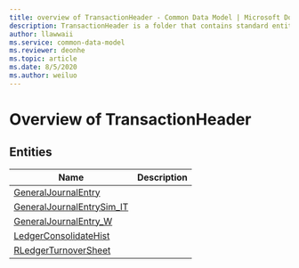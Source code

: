 ```yaml
---
title: overview of TransactionHeader - Common Data Model | Microsoft Docs
description: TransactionHeader is a folder that contains standard entities related to the Common Data Model.
author: llawwaii
ms.service: common-data-model
ms.reviewer: deonhe
ms.topic: article
ms.date: 8/5/2020
ms.author: weiluo
---
```


# Overview of TransactionHeader


## Entities

|Name|Description|
|---|---|
|[GeneralJournalEntry](GeneralJournalEntry.md)||
|[GeneralJournalEntrySim_IT](GeneralJournalEntrySim_IT.md)||
|[GeneralJournalEntry_W](GeneralJournalEntry_W.md)||
|[LedgerConsolidateHist](LedgerConsolidateHist.md)||
|[RLedgerTurnoverSheet](RLedgerTurnoverSheet.md)||
